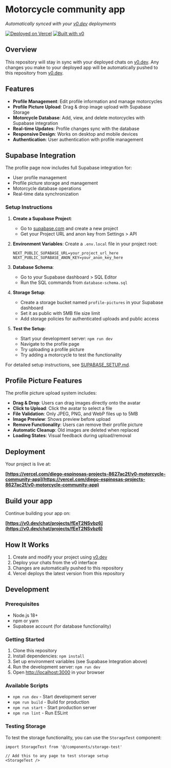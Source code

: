 # Motorcycle community app

*Automatically synced with your [v0.dev](https://v0.dev) deployments*

[![Deployed on Vercel](https://img.shields.io/badge/Deployed%20on-Vercel-black?style=for-the-badge&logo=vercel)](https://vercel.com/diego-espinosas-projects-8627ac2f/v0-motorcycle-community-app)
[![Built with v0](https://img.shields.io/badge/Built%20with-v0.dev-black?style=for-the-badge)](https://v0.dev/chat/projects/fEeT2NSvbz6)

## Overview

This repository will stay in sync with your deployed chats on [v0.dev](https://v0.dev).
Any changes you make to your deployed app will be automatically pushed to this repository from [v0.dev](https://v0.dev).

## Features

- **Profile Management**: Edit profile information and manage motorcycles
- **Profile Picture Upload**: Drag & drop image upload with Supabase Storage
- **Motorcycle Database**: Add, view, and delete motorcycles with Supabase integration
- **Real-time Updates**: Profile changes sync with the database
- **Responsive Design**: Works on desktop and mobile devices
- **Authentication**: User authentication with profile management

## Supabase Integration

The profile page now includes full Supabase integration for:
- User profile management
- Profile picture storage and management
- Motorcycle database operations
- Real-time data synchronization

### Setup Instructions

1. **Create a Supabase Project**:
   - Go to [supabase.com](https://supabase.com) and create a new project
   - Get your Project URL and anon key from Settings > API

2. **Environment Variables**:
   Create a `.env.local` file in your project root:
   ```env
   NEXT_PUBLIC_SUPABASE_URL=your_project_url_here
   NEXT_PUBLIC_SUPABASE_ANON_KEY=your_anon_key_here
   ```

3. **Database Schema**:
   - Go to your Supabase dashboard > SQL Editor
   - Run the SQL commands from `database-schema.sql`

4. **Storage Setup**:
   - Create a storage bucket named `profile-pictures` in your Supabase dashboard
   - Set it as public with 5MB file size limit
   - Add storage policies for authenticated uploads and public access

5. **Test the Setup**:
   - Start your development server: `npm run dev`
   - Navigate to the profile page
   - Try uploading a profile picture
   - Try adding a motorcycle to test the functionality

For detailed setup instructions, see [SUPABASE_SETUP.md](./SUPABASE_SETUP.md).

## Profile Picture Features

The profile picture upload system includes:

- **Drag & Drop**: Users can drag images directly onto the avatar
- **Click to Upload**: Click the avatar to select a file
- **File Validation**: Only JPEG, PNG, and WebP files up to 5MB
- **Image Preview**: Shows preview before upload
- **Remove Functionality**: Users can remove their profile picture
- **Automatic Cleanup**: Old images are deleted when replaced
- **Loading States**: Visual feedback during upload/removal

## Deployment

Your project is live at:

**[https://vercel.com/diego-espinosas-projects-8627ac2f/v0-motorcycle-community-app](https://vercel.com/diego-espinosas-projects-8627ac2f/v0-motorcycle-community-app)**

## Build your app

Continue building your app on:

**[https://v0.dev/chat/projects/fEeT2NSvbz6](https://v0.dev/chat/projects/fEeT2NSvbz6)**

## How It Works

1. Create and modify your project using [v0.dev](https://v0.dev)
2. Deploy your chats from the v0 interface
3. Changes are automatically pushed to this repository
4. Vercel deploys the latest version from this repository

## Development

### Prerequisites
- Node.js 18+ 
- npm or yarn
- Supabase account (for database functionality)

### Getting Started
1. Clone this repository
2. Install dependencies: `npm install`
3. Set up environment variables (see Supabase Integration above)
4. Run the development server: `npm run dev`
5. Open [http://localhost:3000](http://localhost:3000) in your browser

### Available Scripts
- `npm run dev` - Start development server
- `npm run build` - Build for production
- `npm run start` - Start production server
- `npm run lint` - Run ESLint

### Testing Storage
To test the storage functionality, you can use the `StorageTest` component:
```tsx
import StorageTest from '@/components/storage-test'

// Add this to any page to test storage setup
<StorageTest />
```
